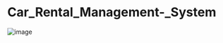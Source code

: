 # Car_Rental_Management-_System


![image](https://github.com/Taif0bader/Car_Rental_Management-_System/assets/106008150/1b860f88-c892-4809-a5d4-d5e8ff931528)
